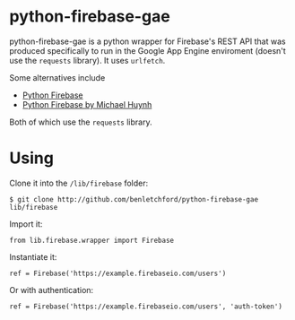 python-firebase-gae
======
python-firebase-gae is a python wrapper for Firebase's REST API that was produced specifically to run in the Google App Engine enviroment (doesn't use the `requests` library). It uses `urlfetch`.

Some alternatives include

* [Python Firebase](https://github.com/ozgur/python-firebase)
* [Python Firebase by Michael Huynh](https://github.com/mikexstudios/python-firebase)

Both of which use the `requests` library.

Using
======

Clone it into the `/lib/firebase` folder:

    $ git clone http://github.com/benletchford/python-firebase-gae lib/firebase

Import it:

    from lib.firebase.wrapper import Firebase

Instantiate it:

    ref = Firebase('https://example.firebaseio.com/users')

Or with authentication:

    ref = Firebase('https://example.firebaseio.com/users', 'auth-token')

